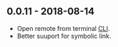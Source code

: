 ## 0.0.11 - 2018-08-14
* Open remote from terminal [CLI](https://github.com/liximomo/vscode-remote-fs#cli).
* Better suuport for symbolic link.

